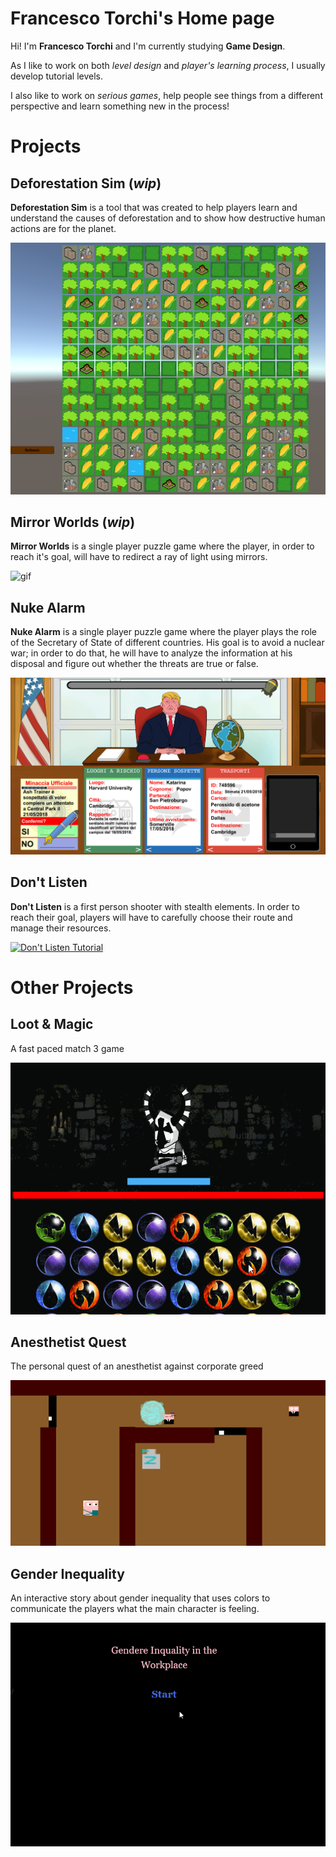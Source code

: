 # **Francesco Torchi's Home page**

Hi! I'm **Francesco Torchi** and I'm currently studying **Game Design**.

As I like to work on both *level design* and *player's learning process*, I usually develop tutorial levels.

I also like to work on *serious games*, help people see things from a different perspective and learn something new in the process!


# **Projects**



## **Deforestation Sim** (*wip*)


**Deforestation Sim** is a tool that was created to help players learn and understand the causes of deforestation and to show how destructive human actions are for the planet.


![image](Images/defo_1.png)


## **Mirror Worlds** (*wip*)

**Mirror Worlds** is a single player puzzle game where the player, in order to reach it's goal, will have to redirect a ray of light using mirrors.

![gif](Gifs/mirrorworlds1gif.gif)


## **Nuke Alarm**

**Nuke Alarm** is a single player puzzle game where the player plays the role of the Secretary of State of different countries. His goal is to avoid a nuclear war; in order to do that, he will have to analyze the information at his disposal and figure out whether the threats are true or false.

![image](Images/nukealarm_sfondo.png)


## **Don't Listen** 

**Don't Listen** is a first person shooter with stealth elements. In order to reach their goal, players will have to carefully choose their route and manage their resources.

[![Don't Listen Tutorial](https://www.youtube.com/watch?v=ab5IlheWoHg)](https://www.youtube.com/watch?v=ab5IlheWoHg "Don't Listen Tutorial")


# **Other Projects**


## **Loot & Magic** 

A fast paced match 3 game

![gif](Gifs/loot&magic3.gif)

## **Anesthetist Quest**

The personal quest of an anesthetist against corporate greed

![image](Images/anesthetist_quest.png)

## **Gender Inequality**

An interactive story about gender inequality that uses colors to communicate the players what the main character is feeling.

![gif](Gifs/gender_ineq2.gif)
